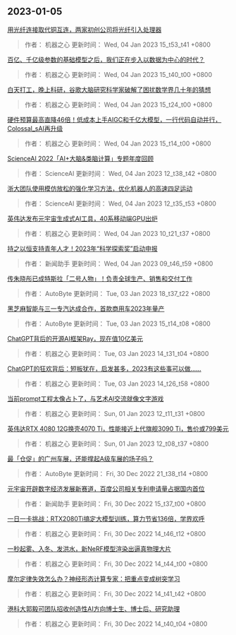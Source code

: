 
## 2023-01-05

 [用光纤连接取代铜互连，两家初创公司将光纤引入处理器](https://www.jiqizhixin.com/articles/2023-01-04-9)

> 作者： 机器之心  更新时间： Wed, 04 Jan 2023 15_t53_t41 +0800

 [百亿、千亿级参数的基础模型之后，我们正在步入以数据为中心的时代？](https://www.jiqizhixin.com/articles/2023-01-04-8)

> 作者： 机器之心  更新时间： Wed, 04 Jan 2023 15_t40_t00 +0800

 [白天打工，晚上科研，谷歌大脑研究科学家破解了困扰数学界几十年的猜想](https://www.jiqizhixin.com/articles/2023-01-04-7)

> 作者： 机器之心  更新时间： Wed, 04 Jan 2023 15_t24_t00 +0800

 [硬件预算最高直降46倍！低成本上手AIGC和千亿大模型，一行代码自动并行，Colossal_sAI再升级](https://www.jiqizhixin.com/articles/2023-01-04-6)

> 作者： 机器之心  更新时间： Wed, 04 Jan 2023 15_t14_t00 +0800

 [ScienceAI 2022「AI+大脑&类脑计算」专题年度回顾](https://www.jiqizhixin.com/articles/2023-01-04-4)

> 作者： ScienceAI  更新时间： Wed, 04 Jan 2023 12_t38_t42 +0800

 [浙大团队使用模仿放松的强化学习方法，优化机器人的高速四足运动](https://www.jiqizhixin.com/articles/2023-01-04-3)

> 作者： ScienceAI  更新时间： Wed, 04 Jan 2023 12_t35_t53 +0800

 [英伟达发布元宇宙生成式AI工具，40系移动端GPU出炉](https://www.jiqizhixin.com/articles/2023-01-04-2)

> 作者： 机器之心  更新时间： Wed, 04 Jan 2023 10_t21_t37 +0800

 [持之以恒支持青年人才！2023年“科学探索奖”启动申报](https://www.jiqizhixin.com/articles/2023-01-04)

> 作者： 新闻助手  更新时间： Wed, 04 Jan 2023 09_t46_t59 +0800

 [传朱晓彤已成特斯拉「二号人物」！负责全球生产、销售和交付工作](https://www.jiqizhixin.com/articles/2023-01-03-4)

> 作者： AutoByte  更新时间： Tue, 03 Jan 2023 18_t37_t22 +0800

 [黑芝麻智能与三一专汽达成合作，首款商用车2023年量产](https://www.jiqizhixin.com/articles/2023-01-03-3)

> 作者： AutoByte  更新时间： Tue, 03 Jan 2023 15_t14_t08 +0800

 [ChatGPT背后的开源AI框架Ray，现在值10亿美元](https://www.jiqizhixin.com/articles/2023-01-03-2)

> 作者： 机器之心  更新时间： Tue, 03 Jan 2023 14_t31_t04 +0800

 [ChatGPT的狂欢背后：短板犹在，启发甚多，2023有这些事可以做……](https://www.jiqizhixin.com/articles/2023-01-03)

> 作者： 机器之心  更新时间： Tue, 03 Jan 2023 14_t26_t58 +0800

 [当前prompt工程太像占卜了，与艺术AI交流就像文字游戏](https://www.jiqizhixin.com/articles/2023-01-01-2)

> 作者： 机器之心  更新时间： Sun, 01 Jan 2023 12_t11_t31 +0800

 [英伟达RTX 4080 12G换壳4070 Ti，性能接近上代旗舰3090 Ti，售价或799美元](https://www.jiqizhixin.com/articles/2023-01-01)

> 作者： 机器之心  更新时间： Sun, 01 Jan 2023 12_t08_t37 +0800

 [最「仓促」的广州车展，还能撑起A级车展的场子吗？](https://www.jiqizhixin.com/articles/2022-12-30-7)

> 作者： AutoByte  更新时间： Fri, 30 Dec 2022 21_t38_t14 +0800

 [元宇宙开辟数字经济发展新赛道，百度公司相关专利申请量占据国内首位](https://www.jiqizhixin.com/articles/2022-12-30-6)

> 作者： 新闻助手  更新时间： Fri, 30 Dec 2022 15_t37_t00 +0800

 [一日一卡挑战：RTX2080Ti搞定大模型训练，算力节省136倍，学界欢呼](https://www.jiqizhixin.com/articles/2022-12-30-5)

> 作者： 机器之心  更新时间： Fri, 30 Dec 2022 14_t46_t12 +0800

 [一秒起雾、入冬、发洪水，新NeRF模型渲染出逼真物理大片](https://www.jiqizhixin.com/articles/2022-12-30-4)

> 作者： 机器之心  更新时间： Fri, 30 Dec 2022 14_t44_t00 +0800

 [摩尔定律失效怎么办？神经形态计算专家：把重点变成树突学习](https://www.jiqizhixin.com/articles/2022-12-30-3)

> 作者： 机器之心  更新时间： Fri, 30 Dec 2022 14_t41_t42 +0800

 [港科大郭毅可团队招收创造性AI方向博士生、博士后、研究助理](https://www.jiqizhixin.com/articles/2022-12-30-2)

> 作者： 机器之心  更新时间： Fri, 30 Dec 2022 14_t40_t04 +0800
